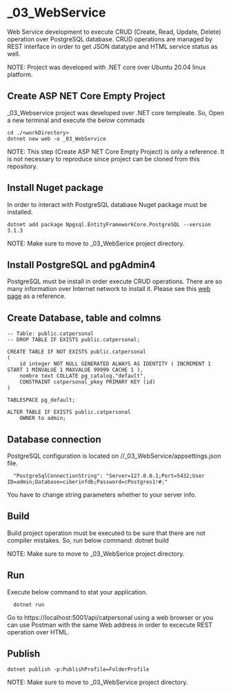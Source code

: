 # _03_WebService
Web Service development to execute CRUD (Create, Read, Update, Delete) operation over PostgreSQL database. CRUD operations are managed by REST interface in order to get JSON datatype and HTML service status as well.

NOTE: Project was developed with  .NET core over Ubuntu 20.04 linux platform.

## Create ASP NET Core Empty Project
_03_Webservice project was developed over .NET core templeate. So, Open a new terminal and execute the below commads
  
    cd ./<workDirectory>
    dotnet new web -o _03_WebService

NOTE: This step (Create ASP NET Core Empty Project) is only a reference. It is not necessary to reproduce since project can be cloned from this repository.

## Install Nuget package
In order to interact with PostgreSQL database Nuget package must be installed.

    dotnet add package Npgsql.EntityFrameworkCore.PostgreSQL --version 3.1.3

NOTE: Make sure to move to _03_WebSerice project directory.

## Install PostgreSQL and pgAdmin4
PostgreSQL must be install in order execute CRUD operations. There are so many information over Internet network to install it. Please see this [web page](https://tecadmin.net/how-to-install-postgresql-in-ubuntu-20-04/) as a reference.


## Create Database, table and colmns

    -- Table: public.catpersonal
    -- DROP TABLE IF EXISTS public.catpersonal;

    CREATE TABLE IF NOT EXISTS public.catpersonal
    (
        id integer NOT NULL GENERATED ALWAYS AS IDENTITY ( INCREMENT 1 START 1 MINVALUE 1 MAXVALUE 99999 CACHE 1 ),
        nombre text COLLATE pg_catalog."default",
        CONSTRAINT catpersonal_pkey PRIMARY KEY (id)
    )

    TABLESPACE pg_default;

    ALTER TABLE IF EXISTS public.catpersonal
        OWNER to admin;

## Database connection
PostgreSQL configuration is located on /<workDirectory>/_03_WebService/appsettings.json file.
  
      "PostgreSqlConnectionString": "Server=127.0.0.1;Port=5432;User ID=admin;Database=ciberinfdb;Password=cPostgres1!#;"
  
You have to change string parameters whether to your server info.
  
## Build
Build project operation must be executed to be sure that there are not compiler mistakes. So, run below command:
      dotnet build

NOTE: Make sure to move to _03_WebSerice project directory.
  
## Run 
Execute below command to stat your application.
  
      dotnet run

Go to https://localhost:5001/api/catpersonal using a web browser or you can use Postman with the same Web address in order to excecute REST operation over HTML.

## Publish
    dotnet publish -p:PublishProfile=FolderProfile
    
NOTE: Make sure to move to _03_WebService project directory.
